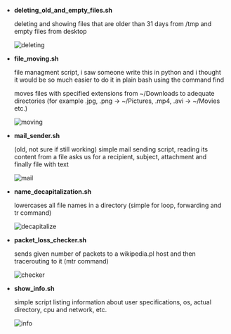  - **deleting_old_and_empty_files.sh**

	 deleting and showing files that are older than 31 days from /tmp and empty files from desktop
	 
	 ![deleting](https://user-images.githubusercontent.com/107136361/222547216-34be4d54-c0fe-4dcf-965d-86d9a5edd77e.png)

	
 - **file_moving.sh**

	file managment script, i saw someone write this in python and i thought it would be so much easier to do it in plain bash using the command find

	moves
 	files with specified extensions from ~/Downloads to adequate directories (for example .jpg, .png -> ~/Pictures, .mp4, .avi -> ~/Movies etc.)
 
 	![moving](https://user-images.githubusercontent.com/107136361/222543420-8154693d-c056-427d-961a-63ce826f7e3e.png)


 - **mail_sender.sh**
 
 	(old, not sure if still working) simple mail sending script, reading its content from a file asks us for a recipient, subject, attachment and finally	file with text
  
	![mail](https://user-images.githubusercontent.com/107136361/222547892-15f9ddaa-502b-473c-963e-f55e8b24dca2.png)


 - **name_decapitalization.sh**
 
 	lowercases all file names in a directory (simple for loop, forwarding and tr command)
 
	![decapitalize](https://user-images.githubusercontent.com/107136361/222543849-c8c10924-f3a7-4e8d-8ede-859ea2a4098b.png)


 - **packet_loss_checker.sh**
 
 	sends given number of packets to a wikipedia.pl host and then tracerouting to it (mtr command)
  
	![checker](https://user-images.githubusercontent.com/107136361/222544061-69d9a971-9777-405b-9dec-9d035d05346e.png)


 - **show_info.sh**
 
 	simple script listing information about user specifications, os, actual directory, cpu and network, etc.
  
	![info](https://user-images.githubusercontent.com/107136361/222544200-92ca5474-6061-495d-8a4d-502d0fce6713.png)
